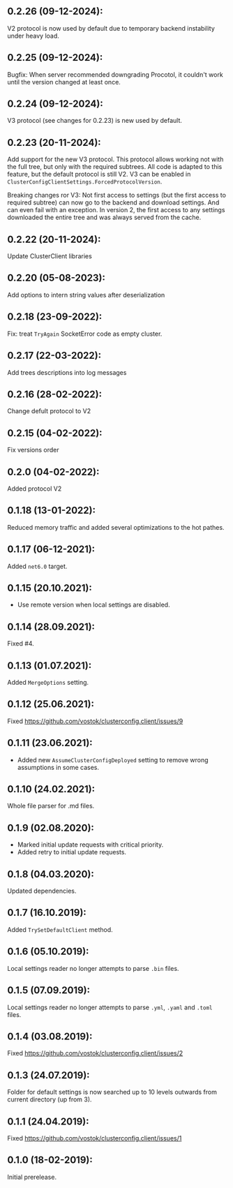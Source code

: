 ## 0.2.26 (09-12-2024):

V2 protocol is now used by default due to temporary backend instability under heavy load. 

## 0.2.25 (09-12-2024):

Bugfix: When server recommended downgrading Procotol, it couldn't work until the version changed at least once.

## 0.2.24 (09-12-2024):

V3 protocol (see changes for 0.2.23) is new used by default.

## 0.2.23 (20-11-2024):

Add support for the new V3 protocol. This protocol allows working not with the full tree, but only with the required subtrees. All code is adapted to this feature, but the default protocol is still V2. V3 can be enabled in `ClusterConfigClientSettings.ForcedProtocolVersion`.

Breaking changes ror V3: Not first access to settings (but the first access to required subtree) can now go to the backend and download settings. And can even fail with an exception. In version 2, the first access to any settings downloaded the entire tree and was always served from the cache.

## 0.2.22 (20-11-2024):

Update ClusterClient libraries

## 0.2.20 (05-08-2023):

Add options to intern string values after deserialization

## 0.2.18 (23-09-2022):

Fix: treat `TryAgain` SocketError code as empty cluster.

## 0.2.17 (22-03-2022):

Add trees descriptions into log messages

## 0.2.16 (28-02-2022):

Change defult protocol to V2

## 0.2.15 (04-02-2022):

Fix versions order

## 0.2.0 (04-02-2022):

Added protocol V2

## 0.1.18 (13-01-2022):

Reduced memory traffic and added several optimizations to the hot pathes.

## 0.1.17 (06-12-2021):

Added `net6.0` target.

## 0.1.15 (20.10.2021):

- Use remote version when local settings are disabled.

## 0.1.14 (28.09.2021):

Fixed #4.

## 0.1.13 (01.07.2021):

Added `MergeOptions` setting.

## 0.1.12 (25.06.2021):

Fixed https://github.com/vostok/clusterconfig.client/issues/9

## 0.1.11 (23.06.2021):

- Added new `AssumeClusterConfigDeployed` setting to remove wrong assumptions in some cases.

## 0.1.10 (24.02.2021):

Whole file parser for .md files.

## 0.1.9 (02.08.2020):

- Marked initial update requests with critical priority.
- Added retry to initial update requests.

## 0.1.8 (04.03.2020):

Updated dependencies.

## 0.1.7 (16.10.2019):

Added `TrySetDefaultClient` method.

## 0.1.6 (05.10.2019):

Local settings reader no longer attempts to parse `.bin` files.

## 0.1.5 (07.09.2019):

Local settings reader no longer attempts to parse `.yml`, `.yaml` and `.toml` files.

## 0.1.4 (03.08.2019):

Fixed https://github.com/vostok/clusterconfig.client/issues/2

## 0.1.3 (24.07.2019):

Folder for default settings is now searched up to 10 levels outwards from current directory (up from 3).

## 0.1.1 (24.04.2019):

Fixed https://github.com/vostok/clusterconfig.client/issues/1

## 0.1.0 (18-02-2019): 

Initial prerelease.